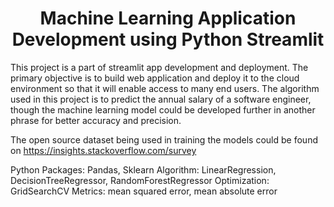 <h1 align="center">Machine Learning Application Development using Python Streamlit</h1>

This project is a part of streamlit app development and deployment. The primary objective is to build web application and deploy it to the cloud environment so that it will enable access to many end users. The algorithm used in this project is to predict the annual salary of a software engineer, though the machine learning model could be developed further in another phrase for better accuracy and precision.

The open source dataset being used in training the models could be found on https://insights.stackoverflow.com/survey

Python Packages: Pandas, Sklearn
Algorithm: LinearRegression, DecisionTreeRegressor, RandomForestRegressor
Optimization: GridSearchCV
Metrics: mean squared error, mean absolute error
